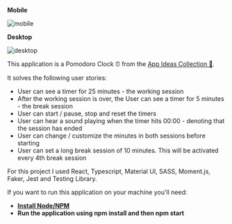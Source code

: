 **Mobile** 

![mobile](https://imgur.com/NvWwmfZ)

**Desktop** 

![desktop](https://imgur.com/lX9RVvN)

This application is a Pomodoro Clock :alarm_clock: from the [App Ideas Collection :ledger:](https://github.com/florinpop17/app-ideas/blob/master/Projects/1-Beginner/Pomodoro-Clock.md).

It solves the following user stories:

* User can see a timer for 25 minutes - the working session
* After the working session is over, the User can see a timer for 5 minutes - the break session
* User can start / pause, stop and reset the timers
* User can hear a sound playing when the timer hits 00:00 - denoting that the session has ended
* User can change / customize the minutes in both sessions before starting
* User can set a long break session of 10 minutes. This will be activated every 4th break session

For this project I used React, Typescript, Material UI, SASS, Moment.js, Faker, Jest and Testing Library. 

If you want to run this application on your machine you'll need:

* **[Install Node/NPM](https://nodejs.org/en/)**
* **Run the application using npm install and then npm start**
